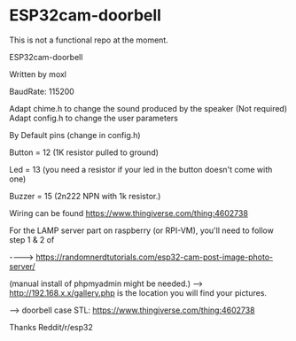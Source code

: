 # ESP32cam-doorbell
This is not a functional repo at the moment.

ESP32cam-doorbell

 Written by moxl
 
 BaudRate: 115200
 
Adapt chime.h   to change the sound produced by the speaker (Not required)
Adapt config.h  to change the user parameters

By Default pins  (change in config.h)


Button = 12     (1K resistor pulled to ground)

Led =  13       (you need a resistor if your led in the button doesn't come with one) 

Buzzer = 15     (2n222 NPN with 1k resistor.)

Wiring can be found https://www.thingiverse.com/thing:4602738

For the LAMP server part on raspberry (or RPI-VM), you'll need to follow step 1 & 2 of 

----> https://randomnerdtutorials.com/esp32-cam-post-image-photo-server/

 (manual install of phpmyadmin might be needed.)
 --> http://192.168.x.x/gallery.php is the location you will find your pictures.
 

--> doorbell case STL: https://www.thingiverse.com/thing:4602738



Thanks Reddit/r/esp32
